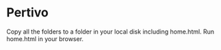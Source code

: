 # Pertivo
Copy all the folders to a folder in your local disk including home.html.
Run home.html in your browser.

